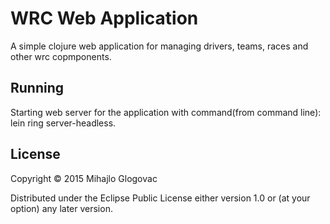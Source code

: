 # WRC Web Application

A simple clojure web application for managing drivers, teams, races and other wrc copmponents.

## Running

Starting web server for the application with command(from command line): lein ring server-headless.

## License

Copyright © 2015 Mihajlo Glogovac

Distributed under the Eclipse Public License either version 1.0 or (at
your option) any later version.
